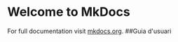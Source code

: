 # Welcome to MkDocs

For full documentation visit [mkdocs.org](https://www.mkdocs.org).
##Guia d'usuari

